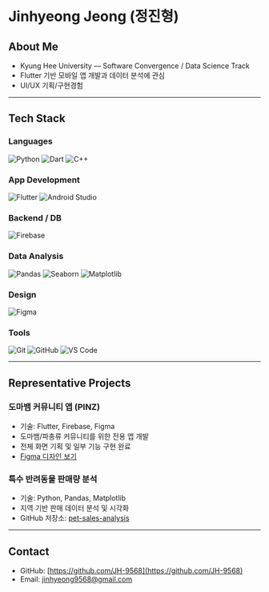# Jinhyeong Jeong (정진형)

## About Me

- Kyung Hee University — Software Convergence / Data Science Track
- Flutter 기반 모바일 앱 개발과 데이터 분석에 관심
- UI/UX 기획/구현경험

---

## Tech Stack

### Languages
![Python](https://img.shields.io/badge/Python-3776AB?style=flat&logo=python&logoColor=white)
![Dart](https://img.shields.io/badge/Dart-0175C2?style=flat&logo=dart&logoColor=white)
![C++](https://img.shields.io/badge/C%2B%2B-00599C?style=flat&logo=c%2B%2B&logoColor=white)

### App Development
![Flutter](https://img.shields.io/badge/Flutter-02569B?style=flat&logo=flutter&logoColor=white)
![Android Studio](https://img.shields.io/badge/Android%20Studio-3DDC84?style=flat&logo=android-studio&logoColor=white)

### Backend / DB
![Firebase](https://img.shields.io/badge/Firebase-FFCA28?style=flat&logo=firebase&logoColor=black)

### Data Analysis
![Pandas](https://img.shields.io/badge/Pandas-150458?style=flat&logo=pandas&logoColor=white)
![Seaborn](https://img.shields.io/badge/Seaborn-4B8BBE?style=flat&logo=python&logoColor=white)
![Matplotlib](https://img.shields.io/badge/Matplotlib-11557C?style=flat&logo=python&logoColor=white)

### Design
![Figma](https://img.shields.io/badge/Figma-F24E1E?style=flat&logo=figma&logoColor=white)

### Tools
![Git](https://img.shields.io/badge/Git-F05032?style=flat&logo=git&logoColor=white)
![GitHub](https://img.shields.io/badge/GitHub-181717?style=flat&logo=github&logoColor=white)
![VS Code](https://img.shields.io/badge/VS%20Code-007ACC?style=flat&logo=visual-studio-code&logoColor=white)

---

## Representative Projects

### 도마뱀 커뮤니티 앱 (PINZ)
- 기술: Flutter, Firebase, Figma
- 도마뱀/파충류 커뮤니티를 위한 전용 앱 개발
- 전체 화면 기획 및 일부 기능 구현 완료
- [Figma 디자인 보기]([https://www.figma.com/](https://www.figma.com/proto/jdOkf5cDwFkSOnwFfvE83w/OMG-Project-1?node-id=2%3A9&scaling=scale-down&page-id=0%3A1&starting-point-node-id=2%3A9&show-proto-sidebar=1)![image](https://github.com/user-attachments/assets/a2d295a5-3ebc-4124-a118-d841138595c2)
) 

### 특수 반려동물 판매량 분석
- 기술: Python, Pandas, Matplotlib
- 지역 기반 판매 데이터 분석 및 시각화
- GitHub 저장소: [pet-sales-analysis](https://github.com/JH-9568/pet-sales-analysis)

---

## Contact

- GitHub: [https://github.com/JH-9568](https://github.com/JH-9568)
- Email: jinhyeong9568@gmail.com

